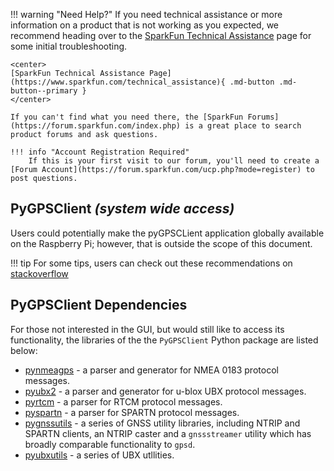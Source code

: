 !!! warning "Need Help?"
	If you need technical assistance or more information on a product that is not working as you expected, we recommend heading over to the [SparkFun Technical Assistance](https://www.sparkfun.com/technical_assistance) page for some initial troubleshooting.

	<center>
	[SparkFun Technical Assistance Page](https://www.sparkfun.com/technical_assistance){ .md-button .md-button--primary }
	</center>

	If you can't find what you need there, the [SparkFun Forums](https://forum.sparkfun.com/index.php) is a great place to search product forums and ask questions.

	!!! info "Account Registration Required"
		If this is your first visit to our forum, you'll need to create a [Forum Account](https://forum.sparkfun.com/ucp.php?mode=register) to post questions.



## PyGPSClient *(system wide access)*
Users could potentially make the pyGPSCLient application globally available on the Raspberry Pi; however, that is outside the scope of this document.

!!! tip
	For some tips, users can check out these recommendations on [stackoverflow](https://stackoverflow.com/a/78652149)



## PyGPSClient Dependencies
For those not interested in the GUI, but would still like to access its functionality, the libraries of the the `PyGPSClient` Python package are listed below:

- [pynmeagps](https://github.com/semuconsulting/pynmeagps) - a parser and generator for NMEA 0183 protocol messages.
- [pyubx2](https://github.com/semuconsulting/pyubx2) - a parser and generator for u-blox UBX protocol messages.
- [pyrtcm](https://github.com/semuconsulting/pyrtcm) - a parser for RTCM protocol messages.
- [pyspartn](https://github.com/semuconsulting/pyspartn) - a parser for SPARTN protocol messages.
- [pygnssutils](https://github.com/semuconsulting/pygnssutils) - a series of GNSS utility libraries, including NTRIP and SPARTN clients, an NTRIP caster and a `gnssstreamer` utility which has broadly comparable functionality to `gpsd`.
- [pyubxutils](https://github.com/semuconsulting/pyubxutils) - a series of UBX utllities.
